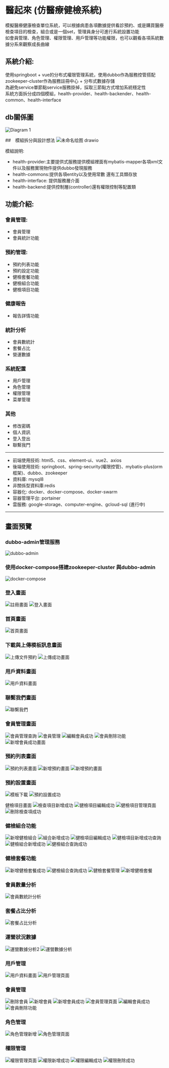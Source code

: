 # 醫起來 (仿醫療健檢系統)
模擬醫療健康檢查單位系統，可以根據病患各項數據提供看診預約、或是購買醫療檢查項目的檢查，組合或是一個set，管理員身分可進行系統設置功能<br>
如會員管理、角色管理、權限管理、用戶管理等功能權限，也可以觀看各項系統數據分系來觀察成長曲線

## 系統介紹: 
使用springboot + vue的分布式權限管理系統，使用dubbo作為服務控管搭配zookeeper-cluster作為服務註冊中心 + 分布式數據存儲 <br>
為避免service單節點service服務掛掉，採取三節點方式增加系統穩定性 <br>
系統方面拆分成四個模組，health-provider、health-backender、health-common、health-interface

## db關係圖
![Diagram 1](https://github.com/yaiiow159/Health_backendProject/assets/39752246/be410ee2-6fc4-4dea-8625-3e7df1f94d22)

##　模組拆分與設計想法
![未命名绘图 drawio](https://github.com/yaiiow159/Health_backendProject/assets/39752246/e4f79f1c-0126-45de-b7aa-c057e0b3e6c9)


模組說明:
+ health-provider:主要提供式服務提供模組裡面有mybatis-mapper各項xml文件以及服務實現物件提供dubbo發現服務 
+ health-commons:提供各項entity以及使用常數 還有工具類存放
+ health-interface: 提供服務層介面
+ health-backend:提供控制層(controller)還有權限控制等配置類

## 功能介紹: <br>
### 會員管理: <br>
- 會員管理
- 會員統計功能

### 預約管理: <br>
- 預約列表功能
- 預約設定功能
- 健檢套餐功能
- 健檢組合功能
- 健檢項目功能

### 健康報告 <br>
- 報告詳情功能

### 統計分析 <br>
- 會員數統計
- 套餐占比
- 營運數據

### 系統配置 <br>
- 用戶管理
- 角色管理
- 權限管理
- 菜單管理

### 其他　<br>
- 修改密碼
- 個人資訊
- 登入登出
- 聯繫我門

--------------------------------------------------------------------------------------------------
+ 前端使用技術: html5、css、element-ui、vue2、axios
+ 後端使用技術: springboot、spring-security(權限控管)、mybatis-plus(orm框架)、dubbo、zookeeper
+ 資料庫: mysql8
+ 非關係型資料庫:redis
+ 容器化: docker、docker-compose、docker-swarm
+ 容器管理平台: portainer
+ 雲服務: google-storage、computer-engine、gcloud-sql (進行中)

<hr>

## 畫面預覽

### dubbo-admin管理服務
![dubbo-admin](https://github.com/yaiiow159/Health_backendProject/assets/39752246/8701bfd4-40e9-4cfe-b64a-61ea4f9c4b97)

### 使用docker-compose搭建zookeeper-cluster 與dubbo-admin
![docker-compose](https://github.com/yaiiow159/Health_backendProject/assets/39752246/cd135d68-d727-42e0-b562-fd8674696c17)

### 登入畫面
![註冊畫面](https://github.com/yaiiow159/Health_backendProject/assets/39752246/25f9db4b-0049-48a9-bbcd-3b3344230104)
![登入畫面](https://github.com/yaiiow159/Health_backendProject/assets/39752246/58e31b13-8346-4516-b33c-3e0a09bd8fea)

### 首頁畫面
![首頁畫面](https://github.com/yaiiow159/Health_backendProject/assets/39752246/30abcd6b-a644-46be-966b-1aefb5ce898a)

### 下載與上傳模板訊息畫面
![上傳文件預約](https://github.com/yaiiow159/Health_backendProject/assets/39752246/140db553-588c-461d-ab15-b83f51e3123a)
![上傳成功畫面](https://github.com/yaiiow159/Health_backendProject/assets/39752246/b2ee4f49-bc0d-42b0-8a85-ccfd5b7f22c2)

### 用戶資料畫面
![用戶資料畫面](https://github.com/yaiiow159/Health_backendProject/assets/39752246/27b8422a-6141-4398-b00d-796ab36aba86)

### 聯繫我們畫面
![聯繫我們](https://github.com/yaiiow159/Health_backendProject/assets/39752246/f74aa46a-7d45-4318-9d6a-2c1c4c173416)

### 會員管理畫面
![會員管理查詢](https://github.com/yaiiow159/Health_backendProject/assets/39752246/36061e72-a096-4c0b-babe-edc460d63150)
![會員管理](https://github.com/yaiiow159/Health_backendProject/assets/39752246/cf330b15-6758-4a2e-b87f-43b002157b47)
![編輯會員成功](https://github.com/yaiiow159/Health_backendProject/assets/39752246/dac10656-24a4-421b-9200-e135da29d51f)
![會員刪除功能](https://github.com/yaiiow159/Health_backendProject/assets/39752246/c262abcd-cf70-4e39-a3db-83ccc831b6d2)
![新增會員成功畫面](https://github.com/yaiiow159/Health_backendProject/assets/39752246/a7046365-4922-4a11-9a3a-2e3fa8b468b9)

### 預約列表畫面
![預約列表畫面](https://github.com/yaiiow159/Health_backendProject/assets/39752246/97d73b77-76e6-4ace-9fcd-79b9096ea63e)
![新增預約畫面](https://github.com/yaiiow159/Health_backendProject/assets/39752246/fa848878-0b0f-4760-b500-a12a9abb4d26)
![新增預約畫面](https://github.com/yaiiow159/Health_backendProject/assets/39752246/9c2d6ad7-425e-4da8-9618-da3b8be36604)

### 預約設置畫面
![模板下載](https://github.com/yaiiow159/Health_backendProject/assets/39752246/fe187219-b76e-42d2-b719-2aab10c3656a)
![預約設置成功](https://github.com/yaiiow159/Health_backendProject/assets/39752246/5ddb70b9-be1c-4c38-ba11-1fd5d3885ffb)

健檢項目畫面
![檢查項目新增成功](https://github.com/yaiiow159/Health_backendProject/assets/39752246/e36935c8-e05d-488d-9b2a-65c43619b2b8)
![健檢項目編輯成功](https://github.com/yaiiow159/Health_backendProject/assets/39752246/9f2a66f4-dc16-41a2-acf2-0572e80a1be9)
![健檢項目管理頁面](https://github.com/yaiiow159/Health_backendProject/assets/39752246/427cafbe-f9fb-4c31-a4ce-bb023be6d542)
![刪除檢查項成功](https://github.com/yaiiow159/Health_backendProject/assets/39752246/facd0b67-0828-4fd2-bfaa-ddc5e69f20be)

### 健檢組合功能
![新增健檢組合](https://github.com/yaiiow159/Health_backendProject/assets/39752246/ac264432-3bb0-4200-919d-c6dc6f882f69)
![組合新增成功](https://github.com/yaiiow159/Health_backendProject/assets/39752246/28acbbd5-695c-46dc-9b2a-5189b3081205)
![健檢項目編輯成功](https://github.com/yaiiow159/Health_backendProject/assets/39752246/4b22de66-f6b9-46f9-8e0a-6153d1cb15ba)
![健檢項目新增成功查詢](https://github.com/yaiiow159/Health_backendProject/assets/39752246/250f950c-5e72-41dd-9682-861dc28f48c1)
![健檢組合新增成功](https://github.com/yaiiow159/Health_backendProject/assets/39752246/76d32dfc-487b-448e-a700-ff6f6532753f)
![健檢組合查詢成功](https://github.com/yaiiow159/Health_backendProject/assets/39752246/49290294-bdd6-4912-b33b-ae6bcdfb1012)

### 健檢套餐功能
![新增健檢套餐成功](https://github.com/yaiiow159/Health_backendProject/assets/39752246/8d6cde49-ee13-45c6-ac50-16056adbb795)
![健檢組合查詢成功](https://github.com/yaiiow159/Health_backendProject/assets/39752246/b04e508f-4d8c-4506-aabc-e89cad45aa35)
![健檢套餐管理](https://github.com/yaiiow159/Health_backendProject/assets/39752246/f0f7646c-1ab5-4593-8bc5-875c8ad84aee)
![新增健檢套餐](https://github.com/yaiiow159/Health_backendProject/assets/39752246/2ca54e4d-5522-4c0f-be6f-d2f38fdebec4)

### 會員數量分析
![會員數統計分析](https://github.com/yaiiow159/Health_backendProject/assets/39752246/7c9609f1-0b5c-4136-ba77-670130a6ddb5)

### 套餐占比分析
![套餐占比分析](https://github.com/yaiiow159/Health_backendProject/assets/39752246/c5f21388-3d78-46af-9c07-d9c3446eefc0)

### 運營狀況數據
![運營數據分析2](https://github.com/yaiiow159/Health_backendProject/assets/39752246/a3706a04-f124-4647-b9f5-702ce24ce5bc)
![運營數據分析](https://github.com/yaiiow159/Health_backendProject/assets/39752246/3e6c71bd-3e7d-4151-aad3-75bcadda9355)


### 用戶管理
![用戶資料畫面](https://github.com/yaiiow159/Health_backendProject/assets/39752246/90c26463-3e79-43e9-8637-3f0b9d169791)
![用戶管理頁面](https://github.com/yaiiow159/Health_backendProject/assets/39752246/ad8104bc-b618-4f9c-aa23-c3531f1b5244)

### 會員管理
![刪除會員](https://github.com/yaiiow159/Health_backendProject/assets/39752246/f7f5dcf2-7f29-46b1-9c91-b82f32c81b0b)
![新增會員](https://github.com/yaiiow159/Health_backendProject/assets/39752246/60663332-b6ac-4ca5-b49a-74342bd67397)
![新增會員成功](https://github.com/yaiiow159/Health_backendProject/assets/39752246/587d1f41-36f7-40da-8090-554d97e14997)
![會員管理頁面](https://github.com/yaiiow159/Health_backendProject/assets/39752246/f5a9dc92-7e99-492d-a1a5-98d9dc87214a)
![編輯會員成功](https://github.com/yaiiow159/Health_backendProject/assets/39752246/71132ad2-c0e5-46c4-9a47-41c64e57090e)
![會員刪除功能](https://github.com/yaiiow159/Health_backendProject/assets/39752246/ac3c1c53-e05a-4b5f-b4f0-9b55255cb8d1)

### 角色管理
![角色管理新增](https://github.com/yaiiow159/Health_backendProject/assets/39752246/fa2c9acd-dbf3-45ab-844d-3901ee0796b3)
![角色管理頁面](https://github.com/yaiiow159/Health_backendProject/assets/39752246/e8c6a481-b481-4a97-a8ab-5f97bbf824bf)

### 權限管理
![權限管理頁面](https://github.com/yaiiow159/Health_backendProject/assets/39752246/11d959aa-230a-442b-a3d4-dd5428ee003b)
![權限新增成功](https://github.com/yaiiow159/Health_backendProject/assets/39752246/448bea27-b385-4175-96ba-9b4391b2454f)
![權限編輯成功](https://github.com/yaiiow159/Health_backendProject/assets/39752246/39d830cd-f5b9-49db-8fd5-ad7aadc7f20e)
![權限刪除成功](https://github.com/yaiiow159/Health_backendProject/assets/39752246/8fab2588-cf65-4c54-9b24-b7df6a26667f)









